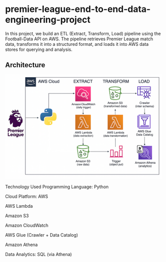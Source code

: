 # premier-league-end-to-end-data-engineering-project
In this project, we build an ETL (Extract, Transform, Load) pipeline using the Football-Data API on AWS. The pipeline retrieves Premier League match data, transforms it into a structured format, and loads it into AWS data stores for querying and analysis.

## Architecture

![ETL Architecture](https://raw.githubusercontent.com/IshanH9/premier-league-end-to-end-data-engineering-project/main/pl-ETL-project-ishan.png)

Technology Used
Programming Language: Python

Cloud Platform: AWS

AWS Lambda

Amazon S3

Amazon CloudWatch

AWS Glue (Crawler + Data Catalog)

Amazon Athena

Data Analytics: SQL (via Athena)


